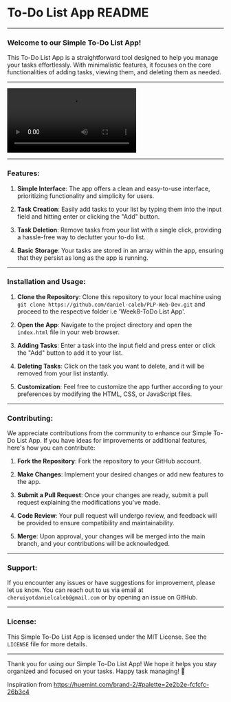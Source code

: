 # To-Do List App README

---

### Welcome to our Simple To-Do List App!

This To-Do List App is a straightforward tool designed to help you manage your tasks effortlessly. With minimalistic features, it focuses on the core functionalities of adding tasks, viewing them, and deleting them as needed.

---
<div id="demo">

![Demo Video](https://github.com/daniel-caleb/PLP-Web-Dev/blob/master/Week8-ToDo%20List%20App/images/Recording%20ToDoList%20App.mp4)
</div>

---

### Features:

1. **Simple Interface**: The app offers a clean and easy-to-use interface, prioritizing functionality and simplicity for users.

2. **Task Creation**: Easily add tasks to your list by typing them into the input field and hitting enter or clicking the "Add" button.

3. **Task Deletion**: Remove tasks from your list with a single click, providing a hassle-free way to declutter your to-do list.

4. **Basic Storage**: Your tasks are stored in an array within the app, ensuring that they persist as long as the app is running.

---

### Installation and Usage:

1. **Clone the Repository**: Clone this repository to your local machine using `git clone https://github.com/daniel-caleb/PLP-Web-Dev.git` and proceed to the respective folder i.e 'Week8-ToDo List App'.

2. **Open the App**: Navigate to the project directory and open the `index.html` file in your web browser.

3. **Adding Tasks**: Enter a task into the input field and press enter or click the "Add" button to add it to your list.

4. **Deleting Tasks**: Click on the task you want to delete, and it will be removed from your list instantly.

5. **Customization**: Feel free to customize the app further according to your preferences by modifying the HTML, CSS, or JavaScript files.

---

### Contributing:

We appreciate contributions from the community to enhance our Simple To-Do List App. If you have ideas for improvements or additional features, here's how you can contribute:

1. **Fork the Repository**: Fork the repository to your GitHub account.

2. **Make Changes**: Implement your desired changes or add new features to the app.

3. **Submit a Pull Request**: Once your changes are ready, submit a pull request explaining the modifications you've made.

4. **Code Review**: Your pull request will undergo review, and feedback will be provided to ensure compatibility and maintainability.

5. **Merge**: Upon approval, your changes will be merged into the main branch, and your contributions will be acknowledged.

---

### Support:

If you encounter any issues or have suggestions for improvement, please let us know. You can reach out to us via email at `cheruiyotdanielcaleb@gmail.com` or by opening an issue on GitHub.

---

### License:

This Simple To-Do List App is licensed under the MIT License. See the `LICENSE` file for more details.

---

Thank you for using our Simple To-Do List App! We hope it helps you stay organized and focused on your tasks. Happy task managing! 📝

Inspiration from https://huemint.com/brand-2/#palette=2e2b2e-fcfcfc-26b3c4
